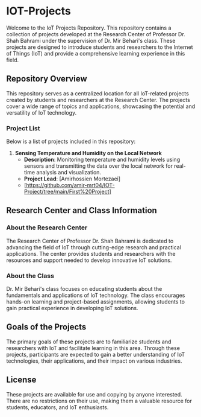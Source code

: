 # IOT-Projects

Welcome to the IoT Projects Repository. This repository contains a collection of projects developed at the Research Center of Professor Dr. Shah Bahrami under the supervision of Dr. Mir Behari's class. These projects are designed to introduce students and researchers to the Internet of Things (IoT) and provide a comprehensive learning experience in this field.

## Repository Overview

This repository serves as a centralized location for all IoT-related projects created by students and researchers at the Research Center. The projects cover a wide range of topics and applications, showcasing the potential and versatility of IoT technology.

### Project List

Below is a list of projects included in this repository:

1. **Sensing Temperature and Humidity on the Local Network**
   - **Description**: Monitoring temperature and humidity levels using sensors and transmitting the data over the local network for real-time analysis and visualization.
   - **Project Lead**: [Amirhossien Mortezaei]
   - [https://github.com/amir-mrt04/IOT-Project/tree/main/First%20Project]

## Research Center and Class Information

### About the Research Center

The Research Center of Professor Dr. Shah Bahrami is dedicated to advancing the field of IoT through cutting-edge research and practical applications. The center provides students and researchers with the resources and support needed to develop innovative IoT solutions.

### About the Class

Dr. Mir Behari's class focuses on educating students about the fundamentals and applications of IoT technology. The class encourages hands-on learning and project-based assignments, allowing students to gain practical experience in developing IoT solutions.

## Goals of the Projects

The primary goals of these projects are to familiarize students and researchers with IoT and facilitate learning in this area. Through these projects, participants are expected to gain a better understanding of IoT technologies, their applications, and their impact on various industries.

## License

These projects are available for use and copying by anyone interested. There are no restrictions on their use, making them a valuable resource for students, educators, and IoT enthusiasts.


